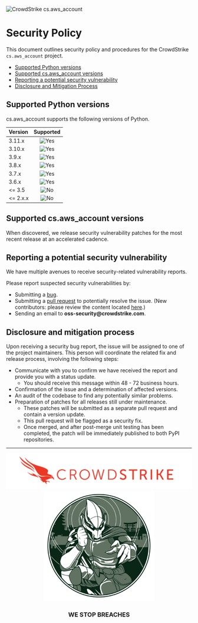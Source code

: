 ![CrowdStrike cs.aws_account](https://raw.githubusercontent.com/CrowdStrike/cs.aws_account/main/docs/asset/cs-logo.png)

# Security Policy
This document outlines security policy and procedures for the CrowdStrike `cs.aws_account` project.

+ [Supported Python versions](#supported-python-versions)
+ [Supported cs.aws_account versions](#supported-csaws_account-versions)
+ [Reporting a potential security vulnerability](#reporting-a-potential-security-vulnerability)
+ [Disclosure and Mitigation Process](#disclosure-and-mitigation-process)

## Supported Python versions

cs.aws_account supports the following versions of Python.

| Version | Supported |
| :------- | :--------: |
| 3.11.x  | ![Yes](https://img.shields.io/badge/-YES-green) |
| 3.10.x  | ![Yes](https://img.shields.io/badge/-YES-green) |
| 3.9.x   | ![Yes](https://img.shields.io/badge/-YES-green) |
| 3.8.x   | ![Yes](https://img.shields.io/badge/-YES-green) |
| 3.7.x   | ![Yes](https://img.shields.io/badge/-YES-green) |
| 3.6.x   | ![Yes](https://img.shields.io/badge/-YES-green) |
| <= 3.5  | ![No](https://img.shields.io/badge/-NO-red) |
| <= 2.x.x | ![No](https://img.shields.io/badge/-NO-red) |

## Supported cs.aws_account versions

When discovered, we release security vulnerability patches for the most recent release at an accelerated cadence.

## Reporting a potential security vulnerability

We have multiple avenues to receive security-related vulnerability reports.

Please report suspected security vulnerabilities by:
+ Submitting a [bug](https://github.com/CrowdStrike/cs.aws_account/issues/new?assignees=&labels=bug+%3Abug%3A&template=bug_report.md&title=%5B+BUG+%5D+...).
+ Submitting a [pull request](https://github.com/CrowdStrike/cs.aws_account/pulls) to potentially resolve the issue. (New contributors: please review the content located [here](https://github.com/CrowdStrike/cs.aws_account/blob/main/CONTRIBUTING.md).)
+ Sending an email to __oss-security@crowdstrike.com__.

## Disclosure and mitigation process

Upon receiving a security bug report, the issue will be assigned to one of the project maintainers. This person will coordinate the related fix and release
process, involving the following steps:
+ Communicate with you to confirm we have received the report and provide you with a status update.
    - You should receive this message within 48 - 72 business hours.
+ Confirmation of the issue and a determination of affected versions.
+ An audit of the codebase to find any potentially similar problems.
+ Preparation of patches for all releases still under maintenance.
    - These patches will be submitted as a separate pull request and contain a version update.
    - This pull request will be flagged as a security fix.
    - Once merged, and after post-merge unit testing has been completed, the patch will be immediately published to both PyPI repositories.


---

<p align="center">
  <img src="https://raw.githubusercontent.com/CrowdStrike/cs.aws_account/main/docs/img/cs-logo-footer.png"><br/>
  <img width="300px" src="https://raw.githubusercontent.com/CrowdStrike/cs.aws_account/main/docs/img/adversary-goblin-panda.png">
</p>
<h3><p align="center">WE STOP BREACHES</p></h3>